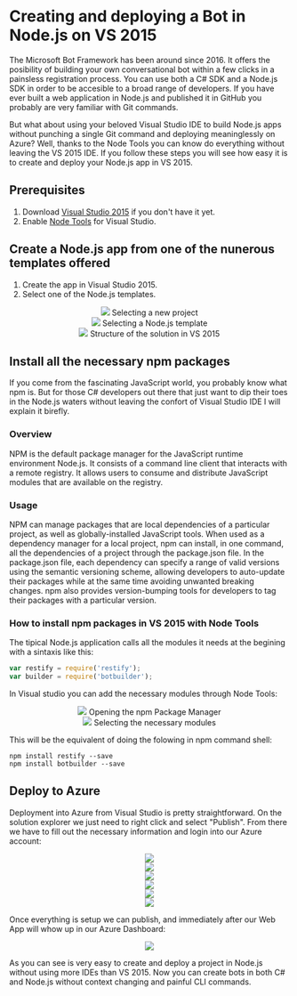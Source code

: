 # Creating and deploying a Bot in Node.js on VS 2015

The Microsoft Bot Framework has been around since 2016. It offers the posibility of building your own conversational bot within a few clicks in a painsless registration process. You can use both a C# SDK and a Node.js SDK in order to be accesible to a broad range of developers. If you have ever built a web application in Node.js and published it in GitHub you probably are very familiar with Git commands.

But what about using your beloved Visual Studio IDE to build Node.js apps without punching a single Git command and deploying meaninglessly on Azure? Well, thanks to the Node Tools you can know do everything without leaving the VS 2015 IDE. If you follow these steps you will see how easy it is to create and deploy your Node.js app in VS 2015.

## Prerequisites

1. Download [Visual Studio 2015](https://www.visualstudio.com/post-download-vs/?sku=community&clcid=0x409&downloadrename=true) if you don't have it yet.
2. Enable [Node Tools](https://www.visualstudio.com/vs/node-js/) for Visual Studio.

## Create a Node.js app from one of the nunerous templates offered

1. Create the app in Visual Studio 2015.
2. Select one of the Node.js templates.

<div style="text-align:center"><img src ="https://github.com/FranciscoPonceGomez/Articles/blob/master/Articles/images/newProject.png" /> Selecting a new project </div> 
<div style="text-align:center"><img src ="https://github.com/FranciscoPonceGomez/Articles/blob/master/Articles/images/NodeJSProject.png" /> Selecting a Node.js template </div> 
<div style="text-align:center"><img src ="https://github.com/FranciscoPonceGomez/Articles/blob/master/Articles/images/solutionStructure.PNG" /> Structure of the solution in VS 2015 </div> 


## Install all the necessary npm packages

If you come from the fascinating JavaScript world, you probably know what npm is. But for those C# developers out there that just want to dip their toes in the Node.js waters without leaving the confort of Visual Studio IDE I will explain it birefly.

### Overview

NPM is the default package manager for the JavaScript runtime environment Node.js. It consists of a command line client that interacts with a remote registry. It allows users to consume and distribute JavaScript modules that are available on the registry.

### Usage

NPM can manage packages that are local dependencies of a particular project, as well as globally-installed JavaScript tools. When used as a dependency manager for a local project, npm can install, in one command, all the dependencies of a project through the package.json file. In the package.json file, each dependency can specify a range of valid versions using the semantic versioning scheme, allowing developers to auto-update their packages while at the same time avoiding unwanted breaking changes. npm also provides version-bumping tools for developers to tag their packages with a particular version.

### How to install npm packages in VS 2015 with Node Tools

The tipical Node.js application calls all the modules it needs at the begining with a sintaxis like this:

```javascript
var restify = require('restify');
var builder = require('botbuilder');
```

In Visual studio you can add the necessary modules through Node Tools:

<div style="text-align:center"><img src ="https://github.com/FranciscoPonceGomez/Articles/blob/master/Articles/images/npmPackages.png" /> Opening the npm Package Manager </div> 
<div style="text-align:center"><img src ="https://github.com/FranciscoPonceGomez/Articles/blob/master/Articles/images/npmPackages2.png" /> Selecting the necessary modules </div> 

This will be the equivalent of doing the folowing in npm command shell:

```npm
npm install restify --save
npm install botbuilder --save
```

## Deploy to Azure

Deployment into Azure from Visual Studio is pretty straightforward. On the solution explorer we just need to right click and select "Publish". From there we have to fill out the necessary information and login into our Azure account:


<div style="text-align:center"><img src ="https://github.com/FranciscoPonceGomez/Articles/blob/master/Articles/images/publish.png" />  </div> 
<div style="text-align:center"><img src ="https://github.com/FranciscoPonceGomez/Articles/blob/master/Articles/images/publish2.PNG" />  </div> 
<div style="text-align:center"><img src ="https://github.com/FranciscoPonceGomez/Articles/blob/master/Articles/images/publish3.PNG" />  </div> 
<div style="text-align:center"><img src ="https://github.com/FranciscoPonceGomez/Articles/blob/master/Articles/images/publish4.PNG" />  </div> 
<div style="text-align:center"><img src ="https://github.com/FranciscoPonceGomez/Articles/blob/master/Articles/images/publish5.PNG" />  </div> 
<div style="text-align:center"><img src ="https://github.com/FranciscoPonceGomez/Articles/blob/master/Articles/images/publish6.PNG" />  </div> 

Once everything is setup we can publish, and immediately after our Web App will whow up in our Azure Dashboard:

<div style="text-align:center"><img src ="https://github.com/FranciscoPonceGomez/Articles/blob/master/Articles/images/publish7.PNG" />  </div> 

As you can see is very easy to create and deploy a project in Node.js without using more IDEs than VS 2015. Now you can create bots in both C# and Node.js without context changing and painful CLI commands.
